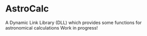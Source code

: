 # AstroCalc
A Dynamic Link Library (DLL) which provides some functions for astronomical calculations
Work in progress!
